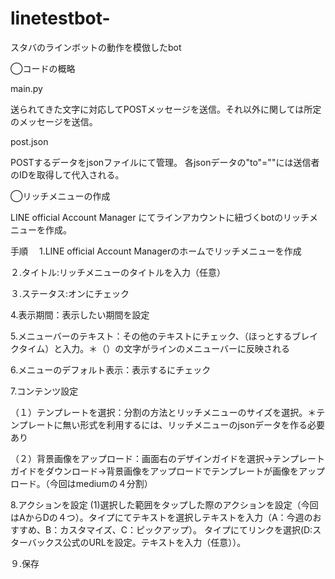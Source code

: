 # linetestbot-
スタバのラインボットの動作を模倣したbot

◯コードの概略

main.py

送られてきた文字に対応してPOSTメッセージを送信。それ以外に関しては所定のメッセージを送信。

post.json

POSTするデータをjsonファイルにて管理。
各jsonデータの"to"=""には送信者のIDを取得して代入される。

◯リッチメニューの作成

LINE official Account Manager にてラインアカウントに紐づくbotのリッチメニューを作成。

手順　
1.LINE official Account Managerのホームでリッチメニューを作成

２.タイトル:リッチメニューのタイトルを入力（任意）

３.ステータス:オンにチェック

4.表示期間：表示したい期間を設定

5.メニューバーのテキスト：その他のテキストにチェック、（ほっとするブレイクタイム）と入力。＊（）の文字がラインのメニューバーに反映される

6.メニューのデフォルト表示：表示するにチェック

7.コンテンツ設定

（１）テンプレートを選択：分割の方法とリッチメニューのサイズを選択。＊テンプレートに無い形式を利用するには、リッチメニューのjsonデータを作る必要あり

（２）背景画像をアップロード：画面右のデザインガイドを選択→テンプレートガイドをダウンロード→背景画像をアップロードでテンプレートが画像をアップロード。（今回はmediumの４分割）

8.アクションを設定
(1)選択した範囲をタップした際のアクションを設定（今回はAからDの４つ）。タイプにてテキストを選択しテキストを入力（A：今週のおすすめ、B：カスタマイズ、C：ピックアップ）。
タイプにてリンクを選択(D:スターバックス公式のURLを設定。テキストを入力（任意））。

９.保存
